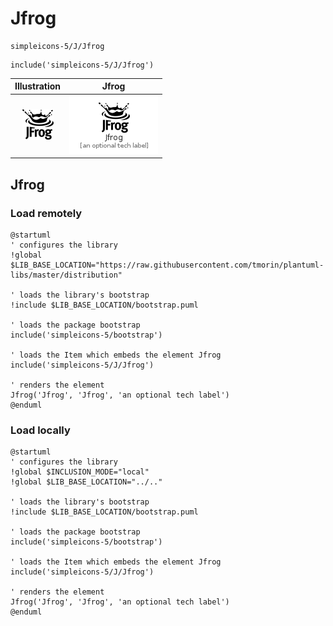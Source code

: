 # Jfrog


```text
simpleicons-5/J/Jfrog
```

```text
include('simpleicons-5/J/Jfrog')
```



| Illustration | Jfrog |
| :---: | :---: |
| ![illustration for Illustration](../../simpleicons-5/J/Jfrog.png) | ![illustration for Jfrog](../../simpleicons-5/J/Jfrog.Local.png) |




## Jfrog

### Load remotely
```plantuml
@startuml
' configures the library
!global $LIB_BASE_LOCATION="https://raw.githubusercontent.com/tmorin/plantuml-libs/master/distribution"

' loads the library's bootstrap
!include $LIB_BASE_LOCATION/bootstrap.puml

' loads the package bootstrap
include('simpleicons-5/bootstrap')

' loads the Item which embeds the element Jfrog
include('simpleicons-5/J/Jfrog')

' renders the element
Jfrog('Jfrog', 'Jfrog', 'an optional tech label')
@enduml
```

### Load locally
```plantuml
@startuml
' configures the library
!global $INCLUSION_MODE="local"
!global $LIB_BASE_LOCATION="../.."

' loads the library's bootstrap
!include $LIB_BASE_LOCATION/bootstrap.puml

' loads the package bootstrap
include('simpleicons-5/bootstrap')

' loads the Item which embeds the element Jfrog
include('simpleicons-5/J/Jfrog')

' renders the element
Jfrog('Jfrog', 'Jfrog', 'an optional tech label')
@enduml
```

